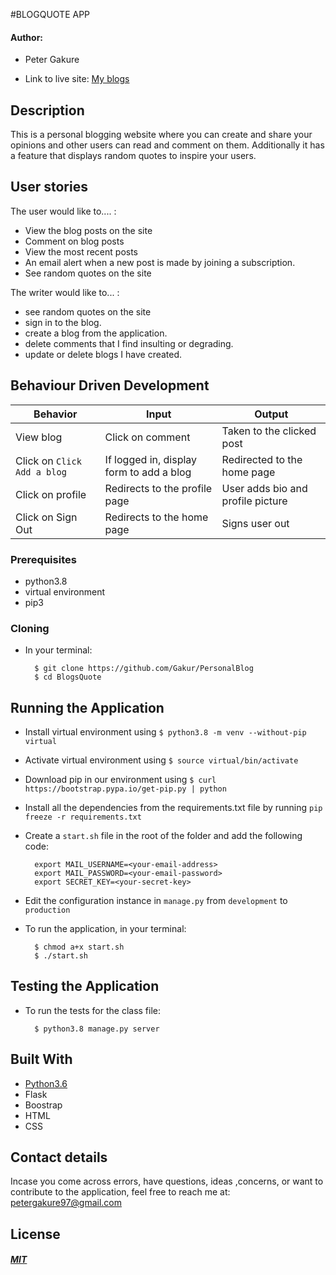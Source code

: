 #BLOGQUOTE APP

#### Author: 
* Peter Gakure


* Link to live site: [My blogs](https://pepeblogs.herokuapp.com/)

## Description
This is a personal blogging website where you can create and share your opinions and other users can read and comment on them. Additionally it has a feature that displays random quotes to inspire your users.

## User stories
The user would like to.... :
*  View the blog posts on the site
*  Comment on blog posts
*  View the most recent posts
*  An email alert when a new post is made by joining a subscription.
* See random quotes on the site

The writer would like to... :

* see random quotes on the site
* sign in to the blog.
* create a blog from the application.
* delete comments that I find insulting or degrading.
* update or delete blogs I have created.




## Behaviour Driven Development
| Behavior            | Input                         | Output                        | 
| ------------------- | ----------------------------- | ----------------------------- |
| View blog | Click on comment | Taken to the clicked post | Click on `Comment` | Taken to where you can comment | Signs In/ Signs Up |
| Click on `Click Add a blog` | If logged in, display form to add a blog| Redirected to the home page |
| Click on profile | Redirects to the profile page | User adds bio and profile picture |
| Click on Sign Out | Redirects to the home page | Signs user out |


### Prerequisites
* python3.8
* virtual environment
* pip3

### Cloning
* In your terminal:
        
        $ git clone https://github.com/Gakur/PersonalBlog
        $ cd BlogsQuote

## Running the Application
* Install virtual environment using `$ python3.8 -m venv --without-pip virtual`
* Activate virtual environment using `$ source virtual/bin/activate`
* Download pip in our environment using `$ curl https://bootstrap.pypa.io/get-pip.py | python`
* Install all the dependencies from the requirements.txt file by running `pip freeze -r requirements.txt`
* Create a `start.sh` file in the root of the folder and add the following code:

        export MAIL_USERNAME=<your-email-address>
        export MAIL_PASSWORD=<your-email-password>
        export SECRET_KEY=<your-secret-key>

* Edit the configuration instance in `manage.py` from `development` to `production`
* To run the application, in your terminal:

        $ chmod a+x start.sh
        $ ./start.sh
        
## Testing the Application
* To run the tests for the class file:

        $ python3.8 manage.py server
        
## Built With

* [Python3.6](https://docs.python.org/3/)
* Flask
* Boostrap
* HTML
* CSS


## Contact details
 Incase you come across errors, have questions, ideas ,concerns, or want to contribute to the application, feel free to reach me at: petergakure97@gmail.com

## License 

#### [*MIT*](LICENSE)
